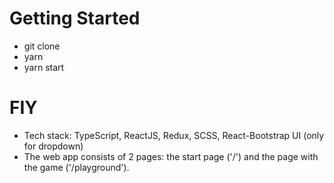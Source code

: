 # Getting Started 

- git clone
- yarn 
- yarn start

# FIY

- Tech stack: TypeScript, ReactJS, Redux, SCSS, React-Bootstrap UI (only for dropdown)
- The web app consists of 2 pages: the start page ('/') and the page with the game ('/playground').
